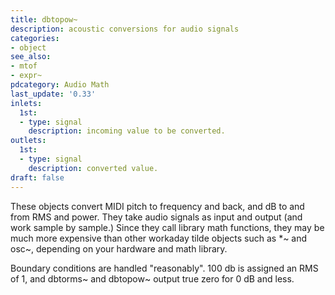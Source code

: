 ```yaml
---
title: dbtopow~
description: acoustic conversions for audio signals
categories:
- object
see_also:
- mtof
- expr~
pdcategory: Audio Math
last_update: '0.33'
inlets:
  1st:
  - type: signal
    description: incoming value to be converted.
outlets:
  1st:
  - type: signal
    description: converted value.
draft: false
---
```

These objects convert MIDI pitch to frequency and back, and dB to and from RMS and power. They take audio signals as input and output (and work sample by sample.) Since they call library math functions, they may be much more expensive than other workaday tilde objects such as *~ and osc~, depending on your hardware and math library.

Boundary conditions are handled "reasonably". 100 db is assigned an RMS of 1, and dbtorms~ and dbtopow~ output true zero for 0 dB and less.